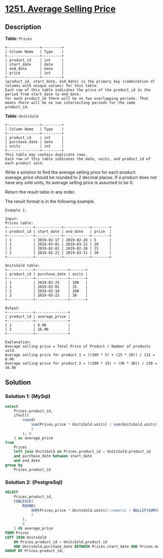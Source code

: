 # [1251. Average Selling Price](https://leetcode.com/problems/average-selling-price/description/)

## Description
**Table**: `Prices`
```
+---------------+---------+
| Column Name   | Type    |
+---------------+---------+
| product_id    | int     |
| start_date    | date    |
| end_date      | date    |
| price         | int     |
+---------------+---------+
(product_id, start_date, end_date) is the primary key (combination of columns with unique values) for this table.
Each row of this table indicates the price of the product_id in the period from start_date to end_date.
For each product_id there will be no two overlapping periods. That means there will be no two intersecting periods for the same product_id.
``` 

**Table**: `UnitsSold`
```
+---------------+---------+
| Column Name   | Type    |
+---------------+---------+
| product_id    | int     |
| purchase_date | date    |
| units         | int     |
+---------------+---------+
This table may contain duplicate rows.
Each row of this table indicates the date, units, and product_id of each product sold. 
``` 

Write a solution to find the average selling price for each product. average_price should be rounded to 2 decimal places. If a product does not have any sold units, its average selling price is assumed to be 0.

Return the result table in any order.

The result format is in the following example.

 
```
Example 1:

Input: 
Prices table:
+------------+------------+------------+--------+
| product_id | start_date | end_date   | price  |
+------------+------------+------------+--------+
| 1          | 2019-02-17 | 2019-02-28 | 5      |
| 1          | 2019-03-01 | 2019-03-22 | 20     |
| 2          | 2019-02-01 | 2019-02-20 | 15     |
| 2          | 2019-02-21 | 2019-03-31 | 30     |
+------------+------------+------------+--------+

UnitsSold table:
+------------+---------------+-------+
| product_id | purchase_date | units |
+------------+---------------+-------+
| 1          | 2019-02-25    | 100   |
| 1          | 2019-03-01    | 15    |
| 2          | 2019-02-10    | 200   |
| 2          | 2019-03-22    | 30    |
+------------+---------------+-------+

Output: 
+------------+---------------+
| product_id | average_price |
+------------+---------------+
| 1          | 6.96          |
| 2          | 16.96         |
+------------+---------------+

Explanation: 
Average selling price = Total Price of Product / Number of products sold.
Average selling price for product 1 = ((100 * 5) + (15 * 20)) / 115 = 6.96
Average selling price for product 2 = ((200 * 15) + (30 * 30)) / 230 = 16.96
```

## Solution

### Solution 1: (MySql)

```sql
select
    Prices.product_id,
    ifnull(
        round(
            sum(Prices.price * UnitsSold.units) / sum(UnitsSold.units),
            2
        ), 0
    ) as average_price
from
    Prices
    left join UnitsSold on Prices.product_id = UnitsSold.product_id
    and purchase_date between start_date
    and end_date
group by
    Prices.product_id
```

### Solution 2: (PostgreSql)

```sql
SELECT
    Prices.product_id,
    COALESCE(
        ROUND(
            SUM(Prices.price * UnitsSold.units)::numeric / NULLIF(SUM(UnitsSold.units), 0),
            2
        ),
        0
    ) AS average_price
FROM Prices
LEFT JOIN UnitsSold
    ON Prices.product_id = UnitsSold.product_id
    AND UnitsSold.purchase_date BETWEEN Prices.start_date AND Prices.end_date
GROUP BY Prices.product_id;
```
